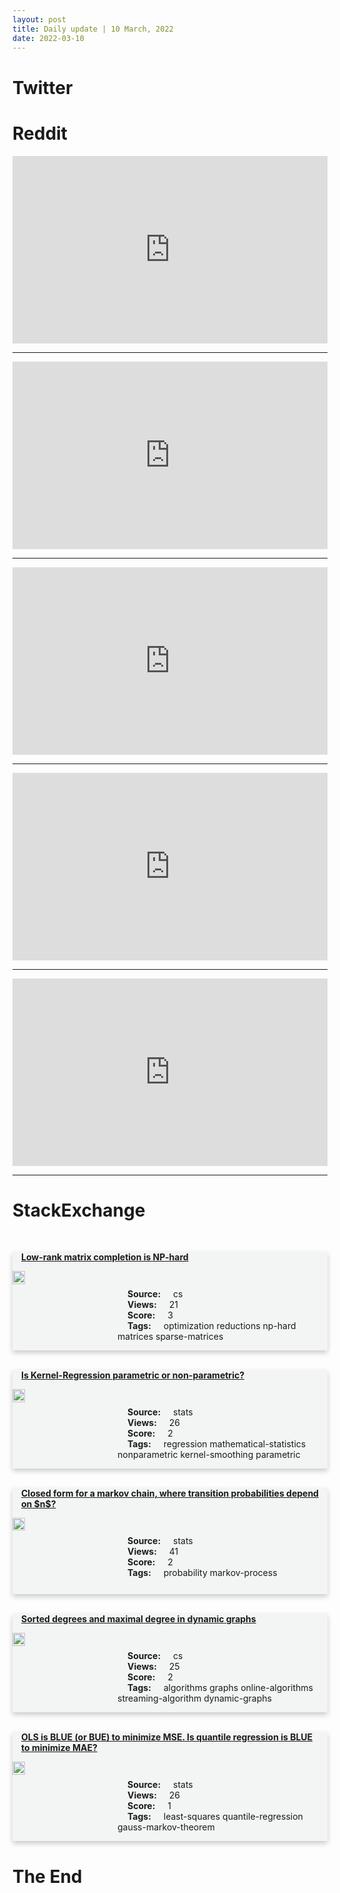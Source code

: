 ```yaml
---
layout: post
title: Daily update | 10 March, 2022
date: 2022-03-10
---
```


<script async src="https://platform.twitter.com/widgets.js" charset="utf-8"></script>


<script src='https://storage.ko-fi.com/cdn/scripts/overlay-widget.js'></script>
<script>
  kofiWidgetOverlay.draw('themldojo', {
    'type': 'floating-chat',
    'floating-chat.donateButton.text': 'Support me',
    'floating-chat.donateButton.background-color': '#f45d22',
    'floating-chat.donateButton.text-color': '#fff'
  });
</script>

# Twitter 

<blockquote class="twitter-tweet"><a href="https://twitter.com/fchollet/status/1501591785138634752"></a></blockquote>

<blockquote class="twitter-tweet"><a href="https://twitter.com/Google/status/1501610803438440459"></a></blockquote>

<blockquote class="twitter-tweet"><a href="https://twitter.com/OgbeniDipo/status/1501499486484541441"></a></blockquote>

<blockquote class="twitter-tweet"><a href="https://twitter.com/philipvollet/status/1501577365763338240"></a></blockquote>

<blockquote class="twitter-tweet"><a href="https://twitter.com/LucasdiGrassi/status/1501669360150134787"></a></blockquote>

<blockquote class="twitter-tweet"><a href="https://twitter.com/DeepMind/status/1501594756597571586"></a></blockquote>

<blockquote class="twitter-tweet"><a href="https://twitter.com/stanfordnlp/status/1501618542826770432"></a></blockquote>

<blockquote class="twitter-tweet"><a href="https://twitter.com/DeepMind/status/1501562590887034886"></a></blockquote>

<blockquote class="twitter-tweet"><a href="https://twitter.com/DeepMind/status/1501594761106530308"></a></blockquote>

<blockquote class="twitter-tweet"><a href="https://twitter.com/GoogleAI/status/1501685966100000768"></a></blockquote>

# Reddit 

<iframe id="reddit-embed" src="https://www.redditmedia.com/r/datascience/comments/tag8l5/my_guide_to_writing_a_killer_cover_letter?ref_source=embed&amp;ref=share&amp;embed=true" sandbox="allow-scripts allow-same-origin allow-popups" style="border: none;" height="300" width="100%" scrolling="yes"></iframe>
<hr style="width:100%;text-align:left;margin-left:0">
<iframe id="reddit-embed" src="https://www.redditmedia.com/r/datascience/comments/t9zqrv/i_work_for_a_consulting_firm_and_my_technical?ref_source=embed&amp;ref=share&amp;embed=true" sandbox="allow-scripts allow-same-origin allow-popups" style="border: none;" height="300" width="100%" scrolling="yes"></iframe>
<hr style="width:100%;text-align:left;margin-left:0">
<iframe id="reddit-embed" src="https://www.redditmedia.com/r/MachineLearning/comments/ta64dp/n_hiring_postdoctoral_researcher_in_rlmlcompneuro?ref_source=embed&amp;ref=share&amp;embed=true" sandbox="allow-scripts allow-same-origin allow-popups" style="border: none;" height="300" width="100%" scrolling="yes"></iframe>
<hr style="width:100%;text-align:left;margin-left:0">
<iframe id="reddit-embed" src="https://www.redditmedia.com/r/MachineLearning/comments/t9yo7d/p_artiv_version_control_system_for_large_files?ref_source=embed&amp;ref=share&amp;embed=true" sandbox="allow-scripts allow-same-origin allow-popups" style="border: none;" height="300" width="100%" scrolling="yes"></iframe>
<hr style="width:100%;text-align:left;margin-left:0">
<iframe id="reddit-embed" src="https://www.redditmedia.com/r/dataengineering/comments/t9z5mr/google_cloud_platform_certified_professional_data?ref_source=embed&amp;ref=share&amp;embed=true" sandbox="allow-scripts allow-same-origin allow-popups" style="border: none;" height="300" width="100%" scrolling="yes"></iframe>
<hr style="width:100%;text-align:left;margin-left:0">

<style>
.card {
box-shadow: 0 4px 8px 0 rgba(0,0,0,0.2);
transition: 0.3s;
width: 100%;
background-color: #F3F4F4;
}
p{
    margin-left:  3em;
    padding-top: 1em;
}
.part2{
    display: grid;
    grid-template-columns: 1fr 3fr;
}
h4{
    margin: 1em;
}

.card:hover {
box-shadow: 0 8px 16px 0 rgba(0,0,0,0.2);
}
b {
padding: 2px 16px;
}
</style>
  
# StackExchange 


  <br>
  <div class="card">
  <h4><a href='https://cs.stackexchange.com/questions/149754/low-rank-matrix-completion-is-np-hard'>Low-rank matrix completion is NP-hard</a></h4> 
  <div class="part2">
      <img src="https://cdn.sstatic.net/Sites/cs/Img/apple-touch-icon@2.png?v=324a3e0c2b03" alt="Img missing!" style="width:40%">
      <p><b>Source:</b> cs<br><b>Views:</b> 21<br><b>Score:</b> 3<br><b>Tags:</b> <span class="badge badge-dark">optimization</span> <span class="badge badge-dark">reductions</span> <span class="badge badge-dark">np-hard</span> <span class="badge badge-dark">matrices</span> <span class="badge badge-dark">sparse-matrices</span></p> 
  </div>
  </div>
      
  <br>
  <div class="card">
  <h4><a href='https://stats.stackexchange.com/questions/567281/is-kernel-regression-parametric-or-non-parametric'>Is Kernel-Regression parametric or non-parametric?</a></h4> 
  <div class="part2">
      <img src="https://cdn.sstatic.net/Sites/stats/Img/apple-touch-icon@2.png?v=344f57aa10cc" alt="Img missing!" style="width:40%">
      <p><b>Source:</b> stats<br><b>Views:</b> 26<br><b>Score:</b> 2<br><b>Tags:</b> <span class="badge badge-dark">regression</span> <span class="badge badge-dark">mathematical-statistics</span> <span class="badge badge-dark">nonparametric</span> <span class="badge badge-dark">kernel-smoothing</span> <span class="badge badge-dark">parametric</span></p> 
  </div>
  </div>
      
  <br>
  <div class="card">
  <h4><a href='https://stats.stackexchange.com/questions/567162/closed-form-for-a-markov-chain-where-transition-probabilities-depend-on-n'>Closed form for a markov chain, where transition probabilities depend on $n$?</a></h4> 
  <div class="part2">
      <img src="https://cdn.sstatic.net/Sites/stats/Img/apple-touch-icon@2.png?v=344f57aa10cc" alt="Img missing!" style="width:40%">
      <p><b>Source:</b> stats<br><b>Views:</b> 41<br><b>Score:</b> 2<br><b>Tags:</b> <span class="badge badge-dark">probability</span> <span class="badge badge-dark">markov-process</span></p> 
  </div>
  </div>
      
  <br>
  <div class="card">
  <h4><a href='https://cs.stackexchange.com/questions/149746/sorted-degrees-and-maximal-degree-in-dynamic-graphs'>Sorted degrees and maximal degree in dynamic graphs</a></h4> 
  <div class="part2">
      <img src="https://cdn.sstatic.net/Sites/cs/Img/apple-touch-icon@2.png?v=324a3e0c2b03" alt="Img missing!" style="width:40%">
      <p><b>Source:</b> cs<br><b>Views:</b> 25<br><b>Score:</b> 2<br><b>Tags:</b> <span class="badge badge-dark">algorithms</span> <span class="badge badge-dark">graphs</span> <span class="badge badge-dark">online-algorithms</span> <span class="badge badge-dark">streaming-algorithm</span> <span class="badge badge-dark">dynamic-graphs</span></p> 
  </div>
  </div>
      
  <br>
  <div class="card">
  <h4><a href='https://stats.stackexchange.com/questions/567169/ols-is-blue-or-bue-to-minimize-mse-is-quantile-regression-is-blue-to-minimize'>OLS is BLUE (or BUE) to minimize MSE. Is quantile regression is BLUE to minimize MAE?</a></h4> 
  <div class="part2">
      <img src="https://cdn.sstatic.net/Sites/stats/Img/apple-touch-icon@2.png?v=344f57aa10cc" alt="Img missing!" style="width:40%">
      <p><b>Source:</b> stats<br><b>Views:</b> 26<br><b>Score:</b> 1<br><b>Tags:</b> <span class="badge badge-dark">least-squares</span> <span class="badge badge-dark">quantile-regression</span> <span class="badge badge-dark">gauss-markov-theorem</span></p> 
  </div>
  </div>
      
# The End